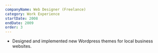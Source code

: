 ```yaml
---
companyName: Web Designer (Freelance)
category: Work Experience
startDate: 2008
endDate: 2009
order: 3
---
```


- Designed and implemented new Wordpress themes for local business websites.
